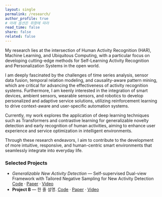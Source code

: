 ```yaml
---
layout: single
permalink: /research/
author_profile: true
# 아래 옵션은 취향에 따라
read_time: false
share: false
related: false
---
```


My research lies at the intersection of Human Activity Recognition (HAR), Machine Learning, and Ubiquitous Computing, with a particular focus on developing cutting-edge methods for Self-Learning Activity Recognition and Personalization Systems in the open world.

I am deeply fascinated by the challenges of time series analysis, sensor data fusion, temporal relation modeling, and causality-aware pattern mining, which are critical for advancing the effectiveness of activity recognition systems. Furthermore, I am keenly interested in the integration of smart devices, ambient sensors, wearable sensors, and robotics to develop personalized and adaptive service solutions, utilizing reinforcement learning to drive context-aware and user-specific automation systems.

Currently, my work explores the application of deep learning techniques such as Transformers and contrastive learning for generalizable novelty detection and early recognition of human activities, aiming to enhance user experience and service optimization in intelligent environments.

Through these research endeavors, I aim to contribute to the development of more intuitive, responsive, and human-centric smart environments that seamlessly integrate into everyday life.


### Selected Projects
- *Generalizable New Activity Detection* — Self-supervised Dual-view Framework with Tailored Negative Sampling for New Activity Detection [Code](#) · [Paper](#) · [Video](#)
- **Project B** — 한 줄 설명. [Code](#) · [Paper](#) · [Video](#)
